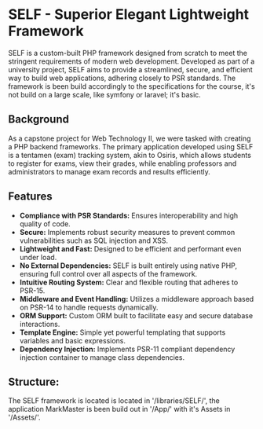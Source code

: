 # SELF - Superior Elegant Lightweight Framework

SELF is a custom-built PHP framework designed from scratch to meet the stringent requirements of modern web development. Developed as part of a university project, SELF aims to provide a streamlined, secure, and efficient way to build web applications, adhering closely to PSR standards. The framework is been build accordingly to the specifications for the course, it's not build on a large scale, like symfony or laravel; it's basic.

## Background

As a capstone project for Web Technology II, we were tasked with creating a PHP backend frameworks. The primary application developed using SELF is a tentamen (exam) tracking system, akin to Osiris, which allows students to register for exams, view their grades, while enabling professors and administrators to manage exam records and results efficiently.

## Features

- **Compliance with PSR Standards:** Ensures interoperability and high quality of code.
- **Secure:** Implements robust security measures to prevent common vulnerabilities such as SQL injection and XSS.
- **Lightweight and Fast:** Designed to be efficient and performant even under load.
- **No External Dependencies:** SELF is built entirely using native PHP, ensuring full control over all aspects of the framework.
- **Intuitive Routing System:** Clear and flexible routing that adheres to PSR-15.
- **Middleware and Event Handling:** Utilizes a middleware approach based on PSR-14 to handle requests dynamically.
- **ORM Support:** Custom ORM built to facilitate easy and secure database interactions.
- **Template Engine:** Simple yet powerful templating that supports variables and basic expressions.
- **Dependency Injection:** Implements PSR-11 compliant dependency injection container to manage class dependencies.

## Structure:

The SELF framework is located is located in '/libraries/SELF/', the application MarkMaster is been build out in '/App/' with it's Assets in '/Assets/'.
